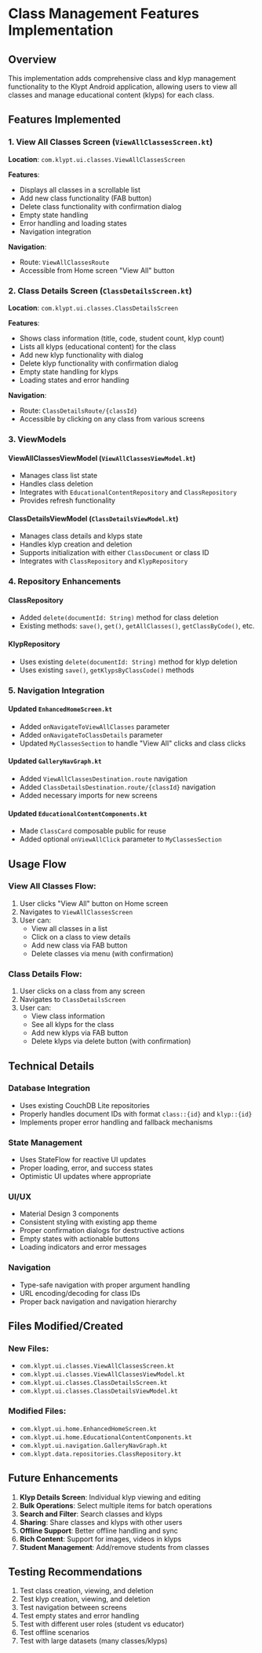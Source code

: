 # Class Management Features Implementation

## Overview
This implementation adds comprehensive class and klyp management functionality to the Klypt Android application, allowing users to view all classes and manage educational content (klyps) for each class.

## Features Implemented

### 1. View All Classes Screen (`ViewAllClassesScreen.kt`)
**Location**: `com.klypt.ui.classes.ViewAllClassesScreen`

**Features**:
- Displays all classes in a scrollable list
- Add new class functionality (FAB button)
- Delete class functionality with confirmation dialog
- Empty state handling
- Error handling and loading states
- Navigation integration

**Navigation**: 
- Route: `ViewAllClassesRoute`
- Accessible from Home screen "View All" button

### 2. Class Details Screen (`ClassDetailsScreen.kt`)
**Location**: `com.klypt.ui.classes.ClassDetailsScreen`

**Features**:
- Shows class information (title, code, student count, klyp count)
- Lists all klyps (educational content) for the class
- Add new klyp functionality with dialog
- Delete klyp functionality with confirmation dialog
- Empty state handling for klyps
- Loading states and error handling

**Navigation**:
- Route: `ClassDetailsRoute/{classId}`
- Accessible by clicking on any class from various screens

### 3. ViewModels

#### ViewAllClassesViewModel (`ViewAllClassesViewModel.kt`)
- Manages class list state
- Handles class deletion
- Integrates with `EducationalContentRepository` and `ClassRepository`
- Provides refresh functionality

#### ClassDetailsViewModel (`ClassDetailsViewModel.kt`)
- Manages class details and klyps state
- Handles klyp creation and deletion
- Supports initialization with either `ClassDocument` or class ID
- Integrates with `ClassRepository` and `KlypRepository`

### 4. Repository Enhancements

#### ClassRepository
- Added `delete(documentId: String)` method for class deletion
- Existing methods: `save()`, `get()`, `getAllClasses()`, `getClassByCode()`, etc.

#### KlypRepository
- Uses existing `delete(documentId: String)` method for klyp deletion
- Uses existing `save()`, `getKlypsByClassCode()` methods

### 5. Navigation Integration

#### Updated `EnhancedHomeScreen.kt`
- Added `onNavigateToViewAllClasses` parameter
- Added `onNavigateToClassDetails` parameter
- Updated `MyClassesSection` to handle "View All" clicks and class clicks

#### Updated `GalleryNavGraph.kt`
- Added `ViewAllClassesDestination.route` navigation
- Added `ClassDetailsDestination.route/{classId}` navigation
- Added necessary imports for new screens

#### Updated `EducationalContentComponents.kt`
- Made `ClassCard` composable public for reuse
- Added optional `onViewAllClick` parameter to `MyClassesSection`

## Usage Flow

### View All Classes Flow:
1. User clicks "View All" button on Home screen
2. Navigates to `ViewAllClassesScreen`
3. User can:
   - View all classes in a list
   - Click on a class to view details
   - Add new class via FAB button
   - Delete classes via menu (with confirmation)

### Class Details Flow:
1. User clicks on a class from any screen
2. Navigates to `ClassDetailsScreen` 
3. User can:
   - View class information
   - See all klyps for the class
   - Add new klyps via FAB button
   - Delete klyps via delete button (with confirmation)

## Technical Details

### Database Integration
- Uses existing CouchDB Lite repositories
- Properly handles document IDs with format `class::{id}` and `klyp::{id}`
- Implements proper error handling and fallback mechanisms

### State Management
- Uses StateFlow for reactive UI updates
- Proper loading, error, and success states
- Optimistic UI updates where appropriate

### UI/UX
- Material Design 3 components
- Consistent styling with existing app theme
- Proper confirmation dialogs for destructive actions
- Empty states with actionable buttons
- Loading indicators and error messages

### Navigation
- Type-safe navigation with proper argument handling
- URL encoding/decoding for class IDs
- Proper back navigation and navigation hierarchy

## Files Modified/Created

### New Files:
- `com.klypt.ui.classes.ViewAllClassesScreen.kt`
- `com.klypt.ui.classes.ViewAllClassesViewModel.kt`
- `com.klypt.ui.classes.ClassDetailsScreen.kt`
- `com.klypt.ui.classes.ClassDetailsViewModel.kt`

### Modified Files:
- `com.klypt.ui.home.EnhancedHomeScreen.kt`
- `com.klypt.ui.home.EducationalContentComponents.kt`
- `com.klypt.ui.navigation.GalleryNavGraph.kt`
- `com.klypt.data.repositories.ClassRepository.kt`

## Future Enhancements

1. **Klyp Details Screen**: Individual klyp viewing and editing
2. **Bulk Operations**: Select multiple items for batch operations
3. **Search and Filter**: Search classes and klyps
4. **Sharing**: Share classes and klyps with other users
5. **Offline Support**: Better offline handling and sync
6. **Rich Content**: Support for images, videos in klyps
7. **Student Management**: Add/remove students from classes

## Testing Recommendations

1. Test class creation, viewing, and deletion
2. Test klyp creation, viewing, and deletion
3. Test navigation between screens
4. Test empty states and error handling
5. Test with different user roles (student vs educator)
6. Test offline scenarios
7. Test with large datasets (many classes/klyps)
